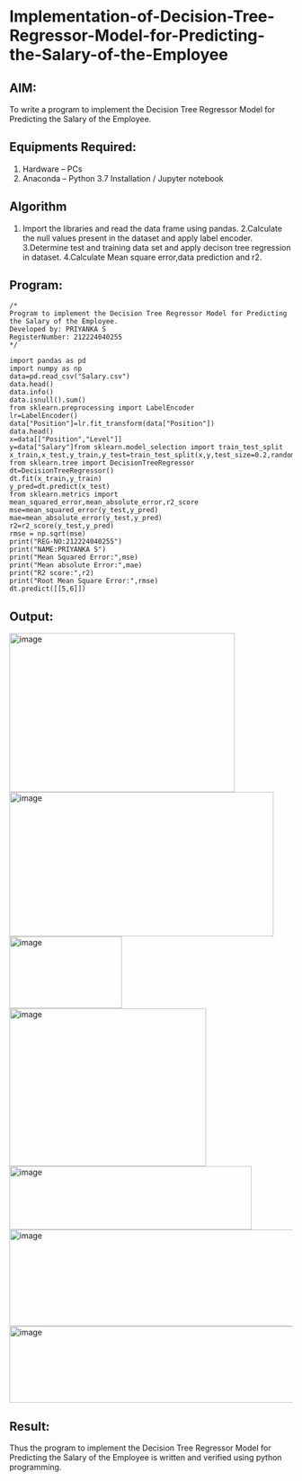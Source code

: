 # Implementation-of-Decision-Tree-Regressor-Model-for-Predicting-the-Salary-of-the-Employee

## AIM:
To write a program to implement the Decision Tree Regressor Model for Predicting the Salary of the Employee.

## Equipments Required:
1. Hardware – PCs
2. Anaconda – Python 3.7 Installation / Jupyter notebook

## Algorithm
1. Import the libraries and read the data frame using pandas.
2.Calculate the null values present in the dataset and apply label encoder.
3.Determine test and training data set and apply decison tree regression in dataset.
4.Calculate Mean square error,data prediction and r2.

## Program:
```
/*
Program to implement the Decision Tree Regressor Model for Predicting the Salary of the Employee.
Developed by: PRIYANKA S
RegisterNumber: 212224040255 
*/

import pandas as pd
import numpy as np
data=pd.read_csv("Salary.csv")
data.head()
data.info()
data.isnull().sum()
from sklearn.preprocessing import LabelEncoder
lr=LabelEncoder()
data["Position"]=lr.fit_transform(data["Position"])
data.head()
x=data[["Position","Level"]]
y=data["Salary"]from sklearn.model_selection import train_test_split
x_train,x_test,y_train,y_test=train_test_split(x,y,test_size=0.2,random_state=42)
from sklearn.tree import DecisionTreeRegressor
dt=DecisionTreeRegressor()
dt.fit(x_train,y_train)
y_pred=dt.predict(x_test)
from sklearn.metrics import mean_squared_error,mean_absolute_error,r2_score
mse=mean_squared_error(y_test,y_pred)
mae=mean_absolute_error(y_test,y_pred)
r2=r2_score(y_test,y_pred)
rmse = np.sqrt(mse)
print("REG-NO:212224040255")
print("NAME:PRIYANKA S")
print("Mean Squared Error:",mse)
print("Mean absolute Error:",mae)
print("R2 score:",r2)
print("Root Mean Square Error:",rmse)
dt.predict([[5,6]])
```

## Output:

<img width="401" height="283" alt="image" src="https://github.com/user-attachments/assets/ebdd5488-de0c-4d75-81ca-21c046d727d4" />


<img width="470" height="257" alt="image" src="https://github.com/user-attachments/assets/393bcab6-aee4-4bf9-a2a5-6b8c313da0b4" />


<img width="200" height="128" alt="image" src="https://github.com/user-attachments/assets/fe58481b-1880-4393-aac1-8825cfc5d099" />


<img width="350" height="281" alt="image" src="https://github.com/user-attachments/assets/71002a65-ad64-4945-85b4-c5d1431b50b3" />


<img width="431" height="113" alt="image" src="https://github.com/user-attachments/assets/8d2bad16-0205-4839-b604-0ebb6bf8240f" />


<img width="617" height="172" alt="image" src="https://github.com/user-attachments/assets/86d84f73-80fd-4a11-9a54-a4b80f33682e" />


<img width="1656" height="136" alt="image" src="https://github.com/user-attachments/assets/c6113362-5eb6-42c0-ac83-bdbdd6a954b2" />



## Result:
Thus the program to implement the Decision Tree Regressor Model for Predicting the Salary of the Employee is written and verified using python programming.
